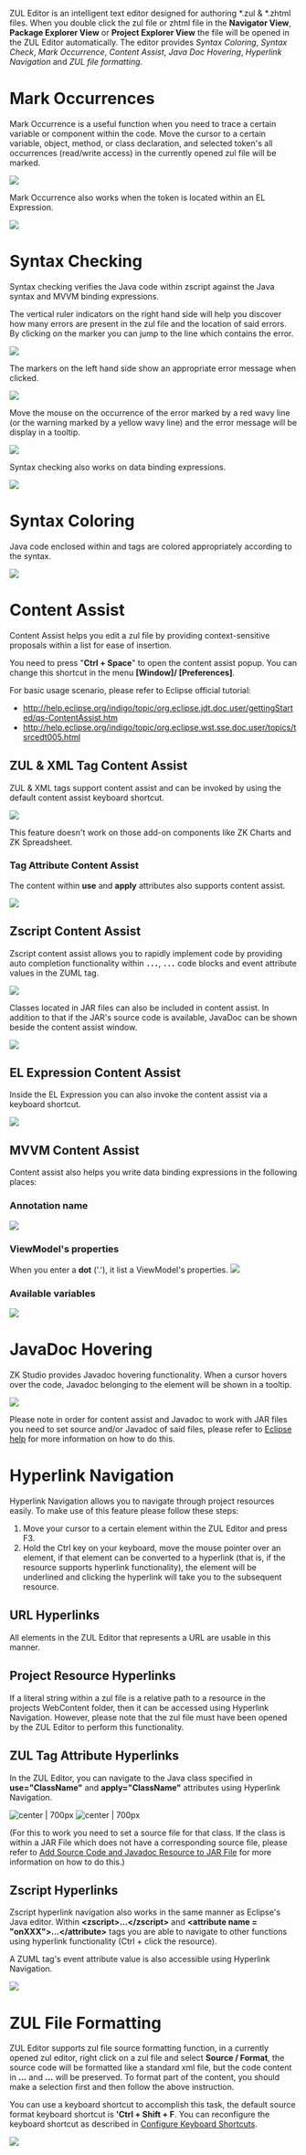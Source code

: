 ZUL Editor is an intelligent text editor designed for authoring \*.zul &
\*.zhtml files. When you double click the zul file or zhtml file in the
**Navigator View**, **Package Explorer View** or **Project Explorer
View** the file will be opened in the ZUL Editor automatically. The
editor provides <i>Syntax Coloring</i>, <i>Syntax Check</i>, <i>Mark
Occurrence</i>, <i>Content Assist</i>, <i>Java Doc Hovering</i>,
<i>Hyperlink Navigation</i> and <i>ZUL file formatting</i>.

# Mark Occurrences

Mark Occurrence is a useful function when you need to trace a certain
variable or component within the code. Move the cursor to a certain
variable, object, method, or class declaration, and selected token's all
occurrences (read/write access) in the currently opened zul file will be
marked.

![]({{site.baseUrl}}/zk_studio_essentials/mark1.png)

Mark Occurrence also works when the token is located within an EL
Expression.

![]({{site.baseUrl}}/zk_studio_essentials/el_mark.png)

# Syntax Checking

Syntax checking verifies the Java code within zscript against the Java
syntax and MVVM binding expressions.

The vertical ruler indicators on the right hand side will help you
discover how many errors are present in the zul file and the location of
said errors. By clicking on the marker you can jump to the line which
contains the error.

![]({{site.baseUrl}}/zk_studio_essentials/syntaxCheckRightBar.png)

The markers on the left hand side show an appropriate error message when
clicked.

![]({{site.baseUrl}}/zk_studio_essentials/syntaxCheckLeftMark.png)

Move the mouse on the occurrence of the error marked by a red wavy line
(or the warning marked by a yellow wavy line) and the error message will
be display in a tooltip.

![]({{site.baseUrl}}/zk_studio_essentials/syntaxCheckTooltip.png)

Syntax checking also works on data binding expressions.

![]({{site.baseUrl}}/zk_studio_essentials/studio-syntax-checking-mvvm.png)

# Syntax Coloring

Java code enclosed within <zscript> and <attribute> tags are colored
appropriately according to the syntax.

![]({{site.baseUrl}}/zk_studio_essentials/studio-syntax-coloring.png)

# Content Assist

Content Assist helps you edit a zul file by providing context-sensitive
proposals within a list for ease of insertion.

You need to press "**Ctrl + Space**" to open the content assist popup.
You can change this shortcut in the menu **\[Window\]/
\[Preferences\]**.

For basic usage scenario, please refer to Eclipse official tutorial:

- <http://help.eclipse.org/indigo/topic/org.eclipse.jdt.doc.user/gettingStarted/qs-ContentAssist.htm>
- <http://help.eclipse.org/indigo/topic/org.eclipse.wst.sse.doc.user/topics/tsrcedt005.html>

## ZUL & XML Tag Content Assist

ZUL & XML tags support content assist and can be invoked by using the
default content assist keyboard shortcut.

![]({{site.baseUrl}}/zk_studio_essentials/contentAssistXMLTag.png)

This feature doesn't work on those add-on components like ZK Charts and
ZK Spreadsheet.

### Tag Attribute Content Assist

The content within **use** and **apply** attributes also supports
content assist.

![]({{site.baseUrl}}/zk_studio_essentials/contentAssistinAttribute.png)

## Zscript Content Assist

Zscript content assist allows you to rapidly implement code by providing
auto completion functionality within **<zscript>`...`</zscript>**,
**<attribute name='onXXX'>`...`</attribute>** code blocks and event
attribute values in the ZUML tag.

![]({{site.baseUrl}}/zk_studio_essentials/contentAssistZscript.png)

Classes located in JAR files can also be included in content assist. In
addition to that if the JAR's source code is available, JavaDoc can be
shown beside the content assist window.

![]({{site.baseUrl}}/zk_studio_essentials/contentAssistJavaDoc.png)

## EL Expression Content Assist

Inside the EL Expression you can also invoke the content assist via a
keyboard shortcut.

![]({{site.baseUrl}}/zk_studio_essentials/contentAssistEL.png)

## MVVM Content Assist

Content assist also helps you write data binding expressions in the
following places:

### Annotation name

![]({{site.baseUrl}}/zk_studio_essentials/studio-contentassist-mvvm-annotation.png)

### ViewModel's properties

When you enter a **dot** ('.'), it list a ViewModel's properties. ![]({{site.baseUrl}}/zk_studio_essentials/studio-contentassist-mvvm-properties.png)

### Available variables

![]({{site.baseUrl}}/zk_studio_essentials/studio-contentassist-mvvm-variables.png)

# JavaDoc Hovering

ZK Studio provides Javadoc hovering functionality. When a cursor hovers
over the code, Javadoc belonging to the element will be shown in a
tooltip.

![]({{site.baseUrl}}/zk_studio_essentials/JAVADocHover.png)

Please note in order for content assist and Javadoc to work with JAR
files you need to set source and/or Javadoc of said files, please refer
to [Eclipse
help](http://help.eclipse.org/indigo/index.jsp?topic=/org.eclipse.jdt.doc.user/reference/ref-properties-source-attachment.htm)
for more information on how to do this.

# Hyperlink Navigation

Hyperlink Navigation allows you to navigate through project resources
easily. To make use of this feature please follow these steps:

1.  Move your cursor to a certain element within the ZUL Editor and
    press F3.
2.  Hold the Ctrl key on your keyboard, move the mouse pointer over an
    element, if that element can be converted to a hyperlink (that is,
    if the resource supports hyperlink functionality), the element will
    be underlined and clicking the hyperlink will take you to the
    subsequent resource.

## URL Hyperlinks

All elements in the ZUL Editor that represents a URL are usable in this
manner.

## Project Resource Hyperlinks

If a literal string within a zul file is a relative path to a resource
in the projects WebContent folder, then it can be accessed using
Hyperlink Navigation. However, please note that the zul file must have
been opened by the ZUL Editor to perform this functionality.

## ZUL Tag Attribute Hyperlinks

In the ZUL Editor, you can navigate to the Java class specified in
**use="**ClassName**"** and **apply="**ClassName**"** attributes using
Hyperlink Navigation.

![ center \| 700px](studio-hyperlink.png " center | 700px") ![ center \|
700px](studio-hyperlink-class.png " center | 700px")

(For this to work you need to set a source file for that class. If the
class is within a JAR File which does not have a corresponding source
file, please refer to [ Add Source Code and Javadoc Resource to JAR
File](ZK_Studio_Essentials/Eclipse_Tips#Add_Source_Code_and_Javadoc_Resource_to_JAR_File)
for more information on how to do this.)

## Zscript Hyperlinks

Zscript hyperlink navigation also works in the same manner as Eclipse's
Java editor. Within **\<zscript\>...\</zscript\>** and **\<attribute
name = "onXXX"\>...\</attribute\>** tags you are able to navigate to
other functions using hyperlink functionality (Ctrl + click the
resource).

A ZUML tag's event attribute value is also accessible using Hyperlink
Navigation.

![]({{site.baseUrl}}/zk_studio_essentials/attrHyperlink.png)

# ZUL File Formatting

ZUL Editor supports zul file source formatting function, in a currently
opened zul editor, right click on a zul file and select **Source /
Format**, the source code will be formatted like a standard xml file,
but the code content in **<zscript>...</zscript>** and
**<attribute name = "onEventName">...</attribute>** will be preserved.
To format part of the content, you should make a selection first and
then follow the above instruction.

You can use a keyboard shortcut to accomplish this task, the default
source format keyboard shortcut is **'Ctrl + Shift + F**. You can
reconfigure the keyboard shortcut as described in [Configure Keyboard
Shortcuts](ZK_Studio_Essentials/Eclipse_Tips#Configure_Keyboard_Shortcuts).

![]({{site.baseUrl}}/zk_studio_essentials/sourceFormat.png)
